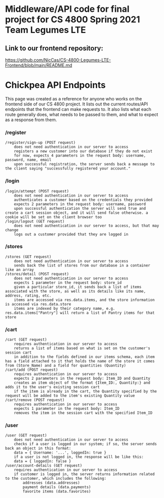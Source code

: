 # Middleware/API code for final project for CS 4800 Spring 2021 Team Legumes LTE

## Link to our frontend repository:
https://github.com/NicCas/CS-4800-Legumes-LTE-Frontend/blob/main/README.md


# Chickpea API Endpoints

This page was created as a reference for anyone who works on the frontend side of our CS 4800 project. It lists out the current routes/API endpoints that the frontend can make requests to. It also lists what each route generally does, what needs to be passed to them, and what to expect as a response from them.
### /register

    /register/sign-up (POST request)
        does not need authentication in our server to access
        registers a new customer into our database if they do not exist
        for now, expects 4 parameters in the request body: username, password, name, email
        upon successful registration, the server sends back a message to the client saying "successfully registered your account."

### /login

    /login/attempt (POST request)
        does not need authentication in our server to access
        authenticates a customer based on the credentials they provided
        expects 2 parameters in the request body: username, password
        upon successful authentication the server will send true and create a cart session object, and it will send false otherwise. a cookie will be set on the client browser too
    /login/logout (GET request)
        does not need authentication in our server to access, but that may change
        logs out a customer provided that they are logged in

### /stores

    /stores (GET request)
        does not need authentication in our server to access
        sends back the list of stores from our database in a container like an array
    /stores/detail (POST request)
        does not need authentication in our server to access
        expects 1 parameter in the request body: store_id
        given a particular store_id, it sends back a list of items associated with the store, as well as its details like its name, address, rating, etc.
        items are accessed via res.data.items, and the store information is accessed via res.data.store
        items are indexed by their category name, e.g. res.data.items["Pantry"] will return a list of Pantry items for that store

### /cart

    /cart (GET request)
        requires authentication in our server to access
        returns a list of items based on what is set on the customer's session cart
        in addition to the fields defined in our items schema, each item has a field attached to it that holds the name of the store it comes from (Store_Name) and a field for quantities (Quantity)
    /cart/add (POST request)
        requires authentication in our server to access
        expects 2 parameters in the request body: Item_ID and Quantity
        creates an item object of the format {Item_ID:, Quantity:} and adds it to the user's existing session cart
        if the item is already in the cart, the Quantity specified by the request will be added to the item's existing Quantity value
    /cart/remove (POST request)
        requires authentication in our server to access
        expects 1 parameter in the request body: Item_ID
        removes the item in the session cart with the specified Item_ID

### /user

    /user (GET request)
        does not need authentication in our server to access
        checks if a user is logged in our system; if so, the server sends back an object in this format:
        data = { Username: '...', loggedIn: true }
        if a user is not logged in, the response will be like this:
        data = { loggedIn: false }
    /user/account-details (GET request)
        requires authentication in our server to access
        if customer is logged in, the server returns information related to the customer, which includes the following:
            addresses (data.addresses)
            payment details (data.payments)
            favorite items (data.favorites)

